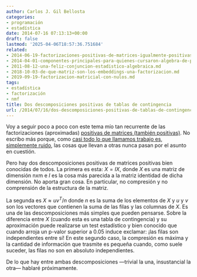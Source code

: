 ```yaml
---
author: Carlos J. Gil Bellosta
categories:
- programación
- estadística
date: 2014-07-16 07:13:13+00:00
draft: false
lastmod: '2025-04-06T18:57:36.751684'
related:
- 2014-06-19-factorizaciones-positivas-de-matrices-igualmente-positivas.md
- 2014-04-01-componentes-principales-para-quienes-cursaron-algebra-de-primero-con-aprovechamiento.md
- 2011-08-12-una-feliz-conjuncion-estadistico-algebraica.md
- 2018-10-03-de-que-matriz-son-los-embeddings-una-factorizacion.md
- 2019-09-19-factorizacion-matricial-con-nulos.md
tags:
- estadística
- factorización
- nmf
title: Dos descomposiciones positivas de tablas de contingencia
url: /2014/07/16/dos-descomposiciones-positivas-de-tablas-de-contingencia/
---
```


Voy a seguir poco a poco con este tema mío tan recurrente de las factorizaciones (aproximadas) [positivas de matrices (también positivas)](https://datanalytics.com/2014/06/19/factorizaciones-positivas-de-matrices-igualmente-positivas/). No escribo más porque, como [casi todo lo que llamamos trabajo es, simplemente ruido](http://www.blackswanreport.com/blog/2014/05/a-lot-of-what-we-call-work-is-noise/), las cosas que llevan a otras nunca pasan por el asunto en cuestión.

Pero hay dos descomposiciones positivas de matrices positivas bien conocidas de todos. La primera es esta: $X=IX$, donde $X$ es una matriz de dimensión nxm e $I$ es la cosa más parecida a la matriz identidad de dicha dimensión. No aporta gran cosa. En particular, no compresión y no comprensión de la estructura de la matriz.

La segunda es $X \approx u v^T / n$ donde $n$ es la suma de los elementos de $X$ y $u$ y $v$ son los vectores que contienen la suma de las filas y las columnas de $X$. Es una de las descomposiciones más simples que pueden pensarse. Sobre la diferencia entre $X$ (cuando esta es una tabla de contingencia) y su aproximación puede realizarse un test estadístico y bien conocido que cuando arroja un p-valor superior a 0.05 induce exclamar: ¡las filas son independientes entre sí! En este segundo caso, la compresión es máxima y la cantidad de información que trasmite es pequeña cuando, como suele suceder, las filas no son en absoluto independientes.

De lo que hay entre ambas descomposiciones —trivial la una, insustancial la otra— hablaré próximamente.
